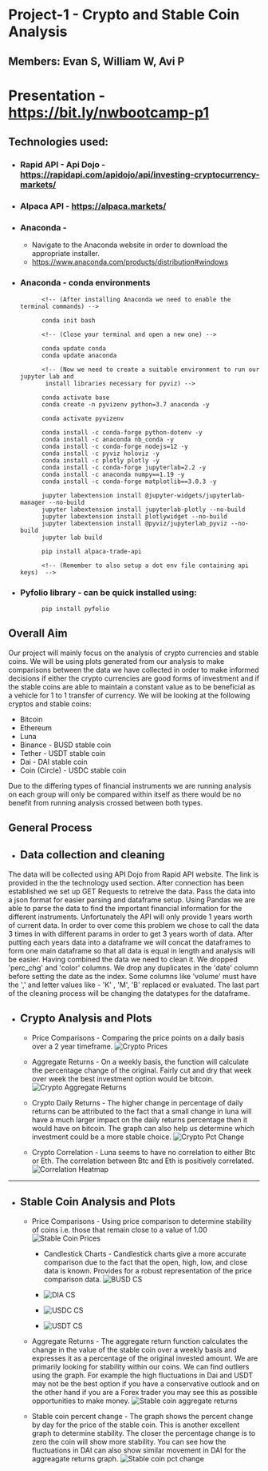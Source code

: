 # Project-1 - Crypto and Stable Coin Analysis 

## Members: Evan S, William W, Avi P

# Presentation - https://bit.ly/nwbootcamp-p1

## Technologies used:
* ### Rapid API - Api Dojo - https://rapidapi.com/apidojo/api/investing-cryptocurrency-markets/

* ### Alpaca API - https://alpaca.markets/

* ### Anaconda -
    * Navigate to the Anaconda website in order to download the appropriate installer.
    * https://www.anaconda.com/products/distribution#windows 


* ### Anaconda - conda environments 
            <!-- (After installing Anaconda we need to enable the terminal commands) -->

            conda init bash

            <!-- (Close your terminal and open a new one) -->

            conda update conda
            conda update anaconda

            <!-- (Now we need to create a suitable environment to run our jupyter lab and
             install libraries necessary for pyviz) -->

            conda activate base
            conda create -n pyvizenv python=3.7 anaconda -y

            conda activate pyvizenv

            conda install -c conda-forge python-dotenv -y
            conda install -c anaconda nb_conda -y
            conda install -c conda-forge nodejs=12 -y
            conda install -c pyviz holoviz -y
            conda install -c plotly plotly -y
            conda install -c conda-forge jupyterlab=2.2 -y
            conda install -c anaconda numpy==1.19 -y
            conda install -c conda-forge matplotlib==3.0.3 -y

            jupyter labextension install @jupyter-widgets/jupyterlab-manager --no-build
            jupyter labextension install jupyterlab-plotly --no-build
            jupyter labextension install plotlywidget --no-build
            jupyter labextension install @pyviz/jupyterlab_pyviz --no-build
            jupyter lab build

            pip install alpaca-trade-api

            <!-- (Remember to also setup a dot env file containing api keys)  -->

* ###  Pyfolio library - can be quick installed using:
            pip install pyfolio
        

## Overall Aim
Our project will mainly focus on the analysis of crypto currencies and stable coins. We will be using plots generated from our analysis to make comparisons between the data we have collected in order to make informed decisions if either the crypto currencies are good forms of investment and if the stable coins are able to maintain a constant value as to be beneficial as a vehicle for 1 to 1 transfer of currency. We will be looking at the following cryptos and stable coins:

* Bitcoin 
* Ethereum
* Luna
* Binance - BUSD stable coin
* Tether - USDT stable coin
* Dai - DAI stable coin 
* Coin (Circle) - USDC stable coin 

Due to the differing types of financial instruments we are running analysis on each group will only be compared within itself as there would be no benefit from running analysis crossed between both types. 

## General Process

* ## Data collection and cleaning 
The data will be collected using API Dojo from Rapid API website. The link is provided in the the technology used section. After connection has been established we set up GET Requests to retreive the data. Pass the data into a json format for easier parsing and dataframe setup. Using Pandas we are able to parse the data to find the important financial information for the different instruments. Unfortunately the API will only provide 1 years worth of current data. In order to over come this problem we chose to call the data 3 times in with different params in order to get 3 years worth of data. After putting each years data into a dataframe we will concat the dataframes to form one main dataframe so that all data is equal in length and analysis will be easier. Having combined the data we need to clean it. We dropped 'perc_chg' and 'color' columns. We drop any duplicates in the 'date' column before setting the date as the index. Some columns like 'volume' must have the ',' and letter values like - 'K' , 'M', 'B' replaced or evaluated. The last part of the cleaning process will be changing the datatypes for the dataframe. 

* ## Crypto Analysis and Plots
    * Price Comparisons - Comparing the price points on a daily basis over a 2 year timeframe.  ![Crypto Prices](Resources/crypto_price.png)

    * Aggregate Returns - On a weekly basis, the function will calculate the percentage change of the original. Fairly cut and dry that week over week the best investment option would be bitcoin. ![Crypto Aggregate Returns](Resources/crypto_agg_returns.PNG)

    * Crypto Daily Returns - The higher change in percentage of daily returns can be attributed to the fact that a small change in luna will have a much larger impact on the daily returns percentage then it would have on bitcoin. The graph can also help us determine which investment could be a more stable choice. ![Crypto Pct Change](Resources/crytpo_perc_change.png)

    * Crypto Correlation - Luna seems to have no correlation to either Btc or Eth. The correlation between Btc and Eth is positively correlated. ![Correlation Heatmap](Resources/crypto_correlation.png)

---

* ## Stable Coin Analysis and Plots
    * Price Comparisons - Using price comparison to determine stability of coins i.e. those that remain close to a value of 1.00  ![Stable Coin Prices](Resources/stable_coin_prices.PNG)

        * Candlestick Charts - Candlestick charts give a more accurate comparison due to the fact that the open, high, low, and close data is known. Provides for a robust representation of the price comparison data.  ![BUSD CS](Resources/busd_candlestick.png)

        * ![DIA CS](Resources/dai_candlestick.png)

        * ![USDC CS](Resources/usdc_candlestick.png)

        * ![USDT CS](Resources/usdt_candlestick.png)

    * Aggregate Returns - The aggregate return function calculates the change in the value of the stable coin over a weekly basis and expresses it as a percentage of the original invested amount. We are primarily looking for stability within our coins. We can find outliers using the graph. For example the high fluctuations in Dai and USDT may not be the best option if you have a conservative outlook and on the other hand if you are a Forex trader you may see this as possible opportunities to make money.   ![Stable coin aggregate returns](Resources/stablec_agg_returns.PNG)

    * Stable coin percent change - The graph shows the percent change by day for the price of the stable coin. This is another excellent graph to determine stability. The closer the percentage change is to zero the coin will show more stability. You can see how the fluctuations in DAI can also show similar movement in DAI for the aggreagate returns graph. ![Stable coin pct change](Resources/stablec_perc_change.png)

